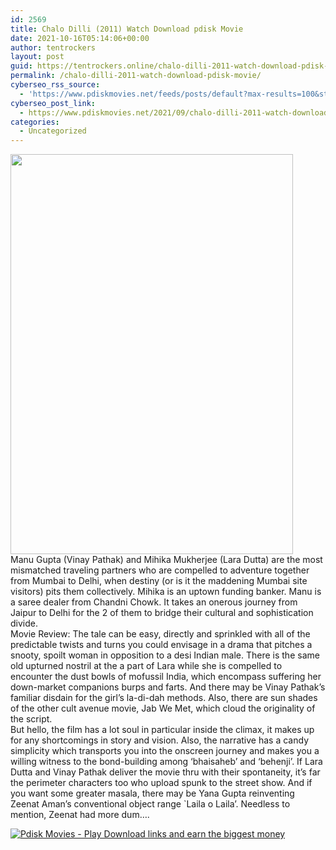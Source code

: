 ```yaml
---
id: 2569
title: Chalo Dilli (2011) Watch Download pdisk Movie
date: 2021-10-16T05:14:06+00:00
author: tentrockers
layout: post
guid: https://tentrockers.online/chalo-dilli-2011-watch-download-pdisk-movie/
permalink: /chalo-dilli-2011-watch-download-pdisk-movie/
cyberseo_rss_source:
  - 'https://www.pdiskmovies.net/feeds/posts/default?max-results=100&start-index=401'
cyberseo_post_link:
  - https://www.pdiskmovies.net/2021/09/chalo-dilli-2011-watch-download-pdisk.html
categories:
  - Uncategorized
---
```

<div class="separator">
  <a href="https://1.bp.blogspot.com/-nDJTZCZ79OQ/YUV179q5c8I/AAAAAAAAAMM/SvfLBqKFB2M1aUQfl6nlR4-nT5jiZkEngCLcBGAsYHQ/s707/Chalo%2BDilli%2B%25282011%2529%2BWatch%2BDownload%2Bpdisk%2BMovie.jpg" imageanchor="1"><img loading="lazy" border="0" data-original-height="707" data-original-width="500" height="640" src="https://1.bp.blogspot.com/-nDJTZCZ79OQ/YUV179q5c8I/AAAAAAAAAMM/SvfLBqKFB2M1aUQfl6nlR4-nT5jiZkEngCLcBGAsYHQ/w452-h640/Chalo%2BDilli%2B%25282011%2529%2BWatch%2BDownload%2Bpdisk%2BMovie.jpg" width="452" /></a>
</div>



<div>
  <div>
    <span>Manu Gupta (Vinay Pathak) and Mihika Mukherjee (Lara Dutta) are the most mismatched traveling partners who are compelled to adventure together from Mumbai to Delhi, when destiny (or is it the maddening Mumbai site visitors) pits them collectively. Mihika is an uptown funding banker. Manu is a saree dealer from Chandni Chowk. It takes an onerous journey from Jaipur to Delhi for the 2 of them to bridge their cultural and sophistication divide.</span>
  </div>
  
  <div>
    <span>Movie Review: The tale can be easy, directly and sprinkled with all of the predictable twists and turns you could envisage in a drama that pitches a snooty, spoilt woman in opposition to a desi Indian male. There is the same old upturned nostril at the a part of Lara while she is compelled to encounter the dust bowls of mofussil India, which encompass suffering her down-market companions burps and farts. And there may be Vinay Pathak&#8217;s familiar disdain for the girl&#8217;s la-di-dah methods. Also, there are sun shades of the other cult avenue movie, Jab We Met, which cloud the originality of the script.</span>
  </div>
  
  <div>
    <span>But hello, the film has a lot soul in particular inside the climax, it makes up for any shortcomings in story and vision. Also, the narrative has a candy simplicity which transports you into the onscreen journey and makes you a willing witness to the bond-building among &#8216;bhaisaheb&#8217; and &#8216;behenji&#8217;. If Lara Dutta and Vinay Pathak deliver the movie thru with their spontaneity, it&#8217;s far the perimeter characters too who upload spunk to the street show. And if you want some greater masala, there may be Yana Gupta reinventing Zeenat Aman&#8217;s conventional object range `Laila o Laila&#8217;. Needless to mention, Zeenat had more dum&#8230;.</span>
  </div>
</div>

[![](https://1.bp.blogspot.com/-KJZYdQTn3nw/YS8VdIdXMyI/AAAAAAAAaw4/BR8dsGkpxw0T8C_4G4ALfMA7cP79KN3kwCLcBGAsYHQ/w400-h58/play_download_buttuons-removebg-preview.png "Pdisk Movies - Play Download links and earn the biggest money")](https://kofilink.com/1/bnYybDYxMDAxb2d4?dn=1)